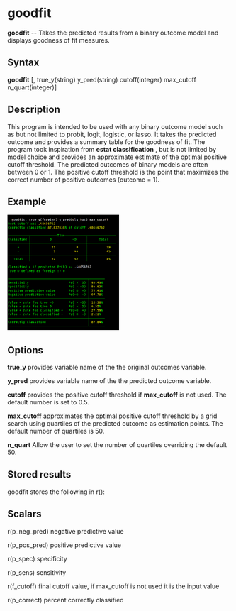 # goodfit

__goodfit__ -- Takes the predicted results from a binary outcome model and displays goodness of fit measures.  

Syntax
----------

__**goodfit**__ [, true_y(string) y_pred(string) cutoff(integer) max_cutoff n_quart(integer)]  

Description
----------

This program is intended to be used with any binary outcome model such as but not limited to probit, logit, logistic, or lasso. It takes the predicted outcome and provides a summary table for the goodness of fit. The program took inspiration from __estat classification__ , but is not limited by model choice and provides an approximate estimate of the optimal positive cutoff threshold. The predicted outcomes of binary models are often between 0 or 1. The positive cutoff threshold is the point that maximizes the correct number of positive outcomes (outcome = 1).   

Example
---------
<img src="https://raw.githubusercontent.com/jphenson/goodfit/master/files/example_table.png" alt="Image 1" title="Example 1" width="50%" height="50%" />  



Options
----------

__true_y__  provides variable name of the the original outcomes variable.

__y_pred__ provides variable name of the the predicted outcome variable.  

__cutoff__ provides the positive cutoff threshold if __max_cutoff__ is not used. The default number is set to 0.5.

__max_cutoff__ approximates the optimal positive cutoff threshold by a grid search using quartiles of the predicted outcome as estimation points. The default number of quartiles is 50.

__n_quart__ Allow the user to set the number of quartiles overriding  the default 50.  

Stored results
----------

goodfit stores the following in r():  

Scalars
----------

r(p_neg_pred) negative predictive value

r(p_pos_pred) positive predictive value

r(p_spec) specificity

r(p_sens) sensitivity

r(f_cutoff) final cutoff value, if max_cutoff is not used it is the input value

r(p_correct) percent correctly classified
